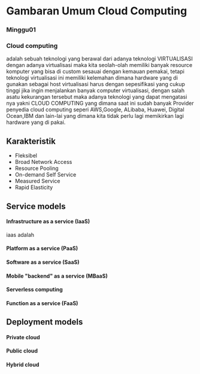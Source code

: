 # Gambaran Umum Cloud Computing 
### Minggu01

 ### Cloud computing 
 adalah sebuah teknologi yang berawal dari adanya teknologi VIRTUALISASI dengan adanya virtualisasi maka kita seolah-olah memiliki banyak resource komputer yang bisa di custom sesauai dengan kemauan pemakai, tetapi teknologi virtualisasi ini memiliki kelemahan dimana hardware yang di gunakan sebagai host virtualisasi harus dengan sepesifikasi yang cukup tinggi jika ingin menjalankan banyak computer virtualisasi, dengan salah asatu kekurangan tersebut maka adanya teknologi yang dapat mengatasi nya yakni CLOUD COMPUTING yang dimana saat ini sudah banyak Provider penyedia cloud computing seperi AWS,Google, ALibaba, Huawei, Digital Ocean,IBM dan lain-lai yang dimana kita tidak perlu lagi memikirkan lagi hardware yang di pakai. 

## Karakteristik
* Fleksibel
* Broad Network Access
* Resource Pooling
* On-demand Self Service
* Measured Service
* Rapid Elasticity 

## Service models 
#### Infrastructure as a service (IaaS)
iaas adalah 
#### Platform as a service (PaaS)
#### Software as a service (SaaS)
#### Mobile "backend" as a service (MBaaS)
#### Serverless computing
#### Function as a service (FaaS)

## Deployment models
#### Private cloud
#### Public cloud
#### Hybrid cloud